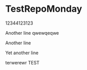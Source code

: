 # TestRepoMonday
12344123123

<!-- TODO: Your TODO message here -->

Another line
qwewqeqwe

Another line

Yet another line

terwerewr
TEST
